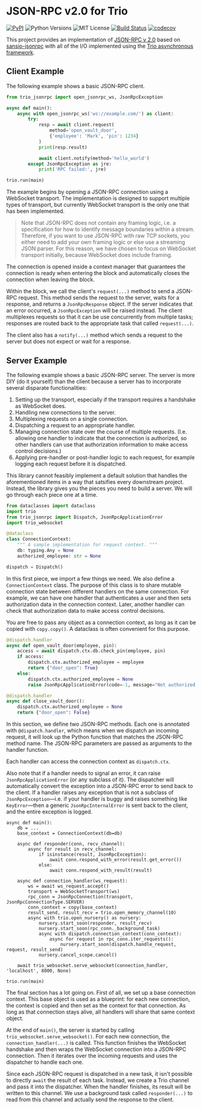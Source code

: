 # JSON-RPC v2.0 for Trio

[![PyPI](https://img.shields.io/pypi/v/trio-jsonrpc.svg?style=flat-square)](https://pypi.org/project/trio-jsonrpc/)
![Python Versions](https://img.shields.io/pypi/pyversions/trio-jsonrpc.svg?style=flat-square)
![MIT License](https://img.shields.io/github/license/HyperionGray/trio-jsonrpc.svg?style=flat-square)
[![Build Status](https://img.shields.io/travis/com/HyperionGray/trio-jsonrpc.svg?style=flat-square&branch=master)](https://travis-ci.com/HyperionGray/trio-jsonrpc)
[![codecov](https://codecov.io/gh/HyperionGray/trio-jsonrpc/branch/master/graph/badge.svg)](https://codecov.io/gh/HyperionGray/trio-jsonrpc)

This project provides an implementation of [JSON-RPC v
2.0](https://www.jsonrpc.org/specification) based on
[sansio-jsonrpc](https://github.com/hyperiongray/sansio-jsonrpc) with all of the I/O
implemented using the [Trio asynchronous framework](https://trio.readthedocs.io).

## Client Example

The following example shows a basic JSON-RPC client.

```python
from trio_jsonrpc import open_jsonrpc_ws, JsonRpcException

async def main():
    async with open_jsonrpc_ws('ws://example.com/') as client:
        try:
            resp = await client.request(
                method='open_vault_door',
                {'employee': 'Mark', 'pin': 1234}
            )
            print(resp.result)

            await client.notify(method='hello_world')
        except JsonRpcException as jre:
            print('RPC failed:', jre)

trio.run(main)
```

The example begins by opening a JSON-RPC connection using a WebSocket transport. The
implementation is designed to support multiple types of transport, but currently
WebSocket transport is the only one that has been implemented.

> Note that JSON-RPC does not contain any framing logic, i.e. a specification for how to
> identify message boundaries within a stream. Therefore, if you want to use JSON-RPC
> with raw TCP sockets, you either need to add your own framing logic or else use a
> streaming JSON parser. For this reason, we have chosen to focus on WebSocket transport
> initially, because WebSocket does include framing.

The connection is opened inside a context manager that guarantees the connection is
ready when entering the block and automatically closes the connection when leaving the
block.

Within the block, we call the client's `request(...)` method to send a JSON-RPC request.
This method sends the request to the server, waits for a response, and returns a
`JsonRpcResponse` object. If the server indicates that an error occurred, a
`JsonRpcException` will be raised instead. The client multiplexes requests so that it
can be use concurrently from multiple tasks; responses are routed back to the
appropriate task that called `request(...)`.

The client also has a `notify(...)` method which sends a request to the server but does
not expect or wait for a response.

## Server Example

The following example shows a basic JSON-RPC server. The server is more DIY (do it
yourself) than the client because a server has to incorporate several disparate
functionalities:

1. Setting up the transport, especially if the transport requires a handshake as
   WebSocket does.
2. Handling new connections to the server.
3. Multiplexing requests on a single connection.
4. Dispatching a request to an appropriate handler.
5. Managing connection state over the course of multiple requests. (I.e. allowing one
   handler to indicate that the connection is authorized, so other handlers can use that
   authorization information to make access control decisions.)
6. Applying pre-handler or post-handler logic to each request, for example logging
   each request before it is dispatched.

This library cannot feasibly implement a default solution that handles the
aforementioned items in a way that satsifies every downstream project. Instead, the
library gives you the pieces you need to build a server. We will go through each piece
one at a time.

```python
from dataclasses import dataclass
import trio
from trio_jsonrpc import Dispatch, JsonRpcApplicationError
import trio_websocket

@dataclass
class ConnectionContext:
    """ A sample implementation for request context. """
    db: typing.Any = None
    authorized_employee: str = None

dispatch = Dispatch()
```

In this first piece, we import a few things we need. We also define a
`ConnectionContext` class. The purpose of this class is to share mutable connection
state between different handlers on the same connection. For example, we can have one
handler that authenticates a user and then sets authorization data in the connection
context. Later, another handler can check that authorization data to make access control
decisions.

You are free to pass any object as a connection context, as long as it can be copied
with `copy.copy()`. A dataclass is often convenient for this purpose.

```python
@dispatch.handler
async def open_vault_door(employee, pin):
    access = await dispatch.ctx.db.check_pin(employee, pin)
    if access:
        dispatch.ctx.authorized_employee = employee
        return {"door_open": True}
    else:
        dispatch.ctx.authorized_employee = None
        raise JsonRpcApplicationError(code=-1, message="Not authorized.")

@dispatch.handler
async def close_vault_door():
    dispatch.ctx.authorized_employee = None
    return {"door_open": False}
```

In this section, we define two JSON-RPC methods. Each one is annotated with
`@dispatch.handler`, which means when we dispatch an incoming request, it will look up
the Python function that matches the JSON-RPC method name. The JSON-RPC parameters are
passed as arguments to the handler function.

Each handler can access the connection context as `dispatch.ctx`.

Also note that if a handler needs to signal an error, it can raise
`JsonRpcApplicationError` (or any subclass of it). The dispatcher will automatically
convert the exception into a JSON-RPC error to send back to the client. If a handler
raises any exception that is not a subclass of `JsonRpcException`—i.e. if your handler
is buggy and raises something like `KeyError`—then a generic `JsonRpcInternalError` is
sent back to the client, and the entire exception is logged.

```
async def main():
    db = ...
    base_context = ConnectionContext(db=db)

    async def responder(conn, recv_channel):
        async for result in recv_channel:
            if isinstance(result, JsonRpcException):
                await conn.respond_with_error(result.get_error())
            else:
                await conn.respond_with_result(result)

    async def connection_handler(ws_request):
        ws = await ws_request.accept()
        transport = WebSocketTransport(ws)
        rpc_conn = JsonRpcConnection(transport, JsonRpcConnectionType.SERVER)
        conn_context = copy(base_context)
        result_send, result_recv = trio.open_memory_channel(10)
        async with trio.open_nursery() as nursery:
            nursery.start_soon(responder, result_recv)
            nursery.start_soon(rpc_conn._background_task)
            async with dispatch.connection_context(conn_context):
                async for request in rpc_conn.iter_requests():
                    nursery.start_soon(dispatch.handle_request, request, result_send)
            nursery.cancel_scope.cancel()

    await trio_websocket.serve_websocket(connection_handler, 'localhost', 8000, None)

trio.run(main)
```

The final section has a lot going on. First of all, we set up a base connection context.
This base object is used as a blueprint: for each new connection, the context is copied
and then set as the context for that connection. As long as that connection stays alive,
all handlers will share that same context object.

At the end of `main()`, the server is started by calling
`trio_websocket.serve_websocket()`. For each new connection, the
`connection_handler(...)` is called. This function finishes the WebSocket handshake and
then wraps the WebSocket connection into a JSON-RPC connection. Then it iterates over
the incoming requests and uses the dispatcher to handle each one.

Since each JSON-RPC request is dispatched in a new task, it isn't possible to directly
`await` the result of each task. Instead, we create a Trio channel and pass it into the
dispatcher. When the handler finishes, its result will be written to this channel. We
use a background task called `responder(...)` to read from this channel and actually
send the response to the client.
